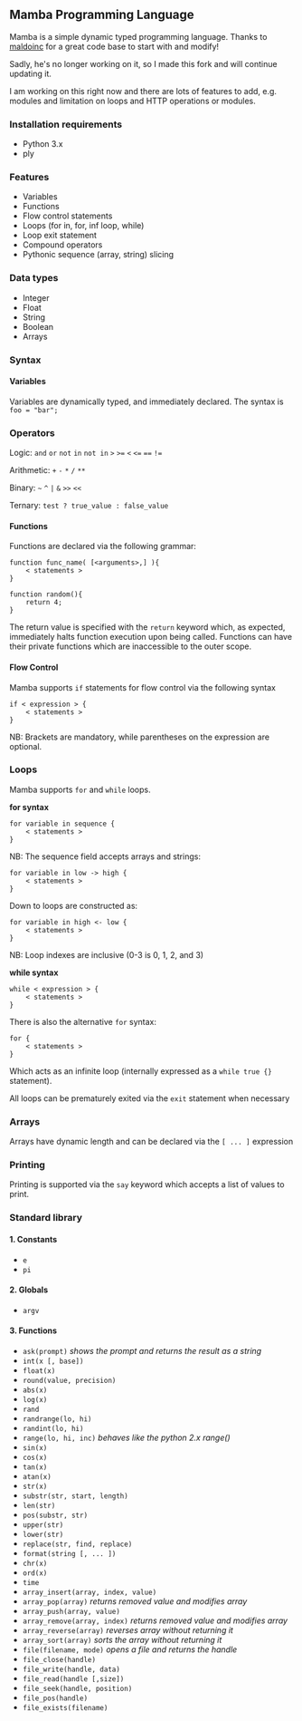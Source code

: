 ## Mamba Programming Language

Mamba is a simple dynamic typed programming language.
Thanks to [maldoinc](https://github.com/maldoinc/mamba) for a great code base to start with and modify!

Sadly, he's no longer working on it, so I made this fork and will continue updating it.

I am working on this right now and there are lots of features to add, e.g. modules and limitation on loops and HTTP operations or modules.

### Installation requirements ###

* Python 3.x
* ply

### Features ###
* Variables
* Functions
* Flow control statements
* Loops (for in, for, inf loop, while)
* Loop exit statement
* Compound operators
* Pythonic sequence (array, string) slicing 

### Data types ###
* Integer
* Float
* String
* Boolean
* Arrays

### Syntax ###

#### Variables ####

Variables are dynamically typed, and immediately declared. The syntax is `foo = "bar";`

### Operators ###

Logic: `and` `or` `not` `in` `not in` `>` `>=` `<` `<=` `==` `!=`

Arithmetic: `+` `-` `*` `/` `**`

Binary: `~` `^` `|` `&` `>>` `<<`

Ternary: `test ? true_value : false_value`

#### Functions ####

Functions are declared via the following grammar:

    function func_name( [<arguments>,] ){
        < statements >
    }

    function random(){
        return 4;
    }

The return value is specified with the `return` keyword which, as expected, immediately halts function execution upon being called. Functions can have their private functions which are inaccessible to the outer scope.

#### Flow Control ####

Mamba supports `if` statements for flow control via the following syntax

    if < expression > {
        < statements >
    }

NB: Brackets are mandatory, while parentheses on the expression are optional.


### Loops ###

Mamba supports `for` and `while` loops.

**for syntax**

    for variable in sequence {
        < statements >
    }

NB: The sequence field accepts arrays and strings:

    for variable in low -> high {
        < statements >
    }
    
Down to loops are constructed as:

    for variable in high <- low {
        < statements >
    }

NB: Loop indexes are inclusive (0-3 is 0, 1, 2, and 3)

**while syntax**

    while < expression > {
        < statements >
    }

There is also the alternative `for` syntax:

    for {
        < statements >
    }

Which acts as an infinite loop (internally expressed as a `while true {}` statement).

All loops can be prematurely exited via the `exit` statement when necessary


### Arrays ###

Arrays have dynamic length and can be declared via the  `[ ... ]` expression


### Printing ###

Printing is supported via the `say` keyword which accepts a list of values to print.

### Standard library ###

#### 1. Constants ###

* `e`
* `pi`

#### 2. Globals

* `argv`

#### 3. Functions

* `ask(prompt)` *shows the prompt and returns the result as a string*
* `int(x [, base])` 
* `float(x)`
* `round(value, precision)`
* `abs(x)`
* `log(x)`
* `rand`
* `randrange(lo, hi)`
* `randint(lo, hi)`
* `range(lo, hi, inc)` *behaves like the python 2.x range()*
* `sin(x)`
* `cos(x)`
* `tan(x)`
* `atan(x)`
* `str(x)`
* `substr(str, start, length)`
* `len(str)`
* `pos(substr, str)`
* `upper(str)`
* `lower(str)`
* `replace(str, find, replace)`
* `format(string [, ... ])`
* `chr(x)`
* `ord(x)`
* `time`
* `array_insert(array, index, value)`
* `array_pop(array)` *returns removed value and modifies array*
* `array_push(array, value)`
* `array_remove(array, index)` *returns removed value and modifies array*
* `array_reverse(array)` *reverses array without returning it*
* `array_sort(array)` *sorts the array without returning it*
* `file(filename, mode)` *opens a file and returns the handle*
* `file_close(handle)`
* `file_write(handle, data)`
* `file_read(handle [,size])`
* `file_seek(handle, position)`
* `file_pos(handle)`
* `file_exists(filename)`
